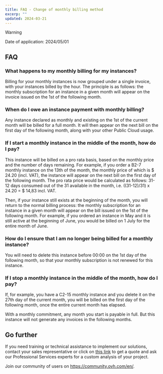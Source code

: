 ```yaml
---
title: FAQ - Change of monthly billing method
excerp: ""
updated: 2024-03-21
---
```


> [!warning]
>
> Date of application: 2024/05/01

## FAQ

### What happens to my monthly billing for my instances?

Billing for your monthly instances is now grouped under a single invoice, with your instances billed by the hour. The principle is as follows: the monthly subscription for an instance in a given month will appear on the invoice issued on the 1st of the following month.

### When do I owe an instance payment with monthly billing?

Any instance declared as monthly and existing on the 1st of the current month will be billed for a full month. It will then appear on the next bill on the first day of the following month, along with your other Public Cloud usage.

### If I start a monthly instance in the middle of the month, how do I pay?

This instance will be billed on a pro rata basis, based on the monthly price and the number of days remaining. For example, if you order a B2-7 monthly instance on the 13th of the month, the monthly price of which is $ 24.20 (incl. VAT), the instance will appear on the next bill on the first day of the following month. The pro rata price would be calculated as follows: 31-12 days consumed out of the 31 available in the month, i.e. ((31-12)/31) x 24.20 = $ 14,83 incl. VAT.

Then, if your instance still exists at the beginning of the month, you will return to the normal billing process: the monthly subscription for an instance in a given month will appear on the bill issued on the 1st of the following month. For example, if you ordered an instance in May and it is still active at the beginning of June, you would be billed on 1 July for the entire month of June.

### How do I ensure that I am no longer being billed for a monthly instance?

You will need to delete this instance before 00:00 on the 1st day of the following month, so that your monthly subscription is not renewed for this instance. 

### If I stop a monthly instance in the middle of the month, how do I pay?

If, for example, you have a C2-15 monthly instance and you delete it on the 27th day of the current month, you will be billed on the first day of the following month, once the entire current month has elapsed.

With a monthly commitment, any month you start is payable in full. But this instance will not generate any invoices in the following months.

## Go further <a name="go-further"></a>

If you need training or technical assistance to implement our solutions, contact your sales representative or click on [this link](https://www.ovhcloud.com/en-ca/professional-services/) to get a quote and ask our Professional Services experts for a custom analysis of your project.

Join our community of users on <https://community.ovh.com/en/>.

